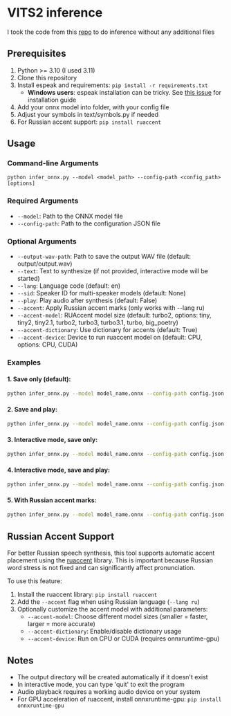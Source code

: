 # VITS2 inference
I took the code from this [repo](https://github.com/p0p4k/vits2_pytorch) to do inference without any additional files

## Prerequisites
1. Python >= 3.10 (I used 3.11)
2. Clone this repository
3. Install espeak and requirements: `pip install -r requirements.txt`
   - **Windows users**: espeak installation can be tricky. See [this issue](https://github.com/bootphon/phonemizer/issues/44) for installation guide
4. Add your onnx model into folder, with your config file
5. Adjust your symbols in text/symbols.py if needed
6. For Russian accent support: `pip install ruaccent`

## Usage

### Command-line Arguments
```
python infer_onnx.py --model <model_path> --config-path <config_path> [options]
```

### Required Arguments
- `--model`: Path to the ONNX model file
- `--config-path`: Path to the configuration JSON file

### Optional Arguments
- `--output-wav-path`: Path to save the output WAV file (default: output/output.wav)
- `--text`: Text to synthesize (if not provided, interactive mode will be started)
- `--lang`: Language code (default: en)
- `--sid`: Speaker ID for multi-speaker models (default: None)
- `--play`: Play audio after synthesis (default: False)
- `--accent`: Apply Russian accent marks (only works with --lang ru)
- `--accent-model`: RUAccent model size (default: turbo2, options: tiny, tiny2, tiny2.1, turbo2, turbo3, turbo3.1, turbo, big_poetry)
- `--accent-dictionary`: Use dictionary for accents (default: True)
- `--accent-device`: Device to run ruaccent model on (default: CPU, options: CPU, CUDA)

### Examples

#### 1. Save only (default):
```bash
python infer_onnx.py --model model_name.onnx --config-path config.json --text "Всем привет!" --lang ru
```

#### 2. Save and play:
```bash
python infer_onnx.py --model model_name.onnx --config-path config.json --text "Всем привет!" --lang ru --play
```

#### 3. Interactive mode, save only:
```bash
python infer_onnx.py --model model_name.onnx --config-path config.json --lang ru
```

#### 4. Interactive mode, save and play:
```bash
python infer_onnx.py --model model_name.onnx --config-path config.json --lang ru --play
```

#### 5. With Russian accent marks:
```bash
python infer_onnx.py --model model_name.onnx --config-path config.json --text "Я говорю по-русски. Это замок на двери." --lang ru --accent
```


## Russian Accent Support
For better Russian speech synthesis, this tool supports automatic accent placement using the [ruaccent](https://github.com/Den4ikAI/ruaccent) library. This is important because Russian word stress is not fixed and can significantly affect pronunciation.

To use this feature:
1. Install the ruaccent library: `pip install ruaccent`
2. Add the `--accent` flag when using Russian language (`--lang ru`)
3. Optionally customize the accent model with additional parameters:
   - `--accent-model`: Choose different model sizes (smaller = faster, larger = more accurate)
   - `--accent-dictionary`: Enable/disable dictionary usage
   - `--accent-device`: Run on CPU or CUDA (requires onnxruntime-gpu)

## Notes
- The output directory will be created automatically if it doesn't exist
- In interactive mode, you can type 'quit' to exit the program
- Audio playback requires a working audio device on your system
- For GPU acceleration of ruaccent, install onnxruntime-gpu: `pip install onnxruntime-gpu`